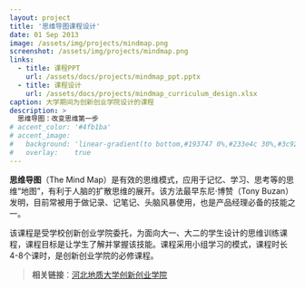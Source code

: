 ```yaml
---
layout: project
title: '思维导图课程设计'
date: 01 Sep 2013
image: /assets/img/projects/mindmap.png
screenshot: /assets/img/projects/mindmap.png
links:
  - title: 课程PPT
    url: /assets/docs/projects/mindmap_ppt.pptx
  - title: 课程设计
    url: /assets/docs/projects/mindmap_curriculum_design.xlsx
caption: 大学期间为创新创业学院设计的课程
description: >
  思维导图：改变思维第一步
# accent_color: '#4fb1ba'
# accent_image:
#   background: 'linear-gradient(to bottom,#193747 0%,#233e4c 30%,#3c929e 50%,#d5d5d4 70%,#cdccc8 100%)'
#   overlay:    true
---
```


**思维导图**（The Mind Map）是有效的思维模式，应用于记忆、学习、思考等的思维“地图”，有利于人脑的扩散思维的展开。该方法最早东尼·博赞（Tony Buzan）发明，目前常被用于做记录、记笔记、头脑风暴使用，也是产品经理必备的技能之一。

该课程是受学校创新创业学院委托，为面向大一、大二的学生设计的思维训练课程，课程目标是让学生了解并掌握该技能。课程采用小组学习的模式，课程时长4-8个课时，是创新创业学院的必修课程。

> **相关链接**：[河北地质大学创新创业学院](http://cxcyjyxy.hgu.edu.cn/)

<!-- > A touch-enabled drawer component for the modern web.
{:.lead}

**hy-drawer** is used by hundreds of sites as part of the [Hydejack] Jekyll theme.

[hydejack]: ../README.md -->
